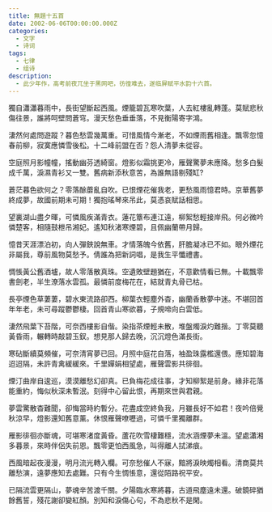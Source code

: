 ```yaml
---
title: 無題十五首
date: 2002-06-06T00:00:00.000Z
categories:
  - 文字
  - 诗词
tags:
  - 七律
  - 组诗
description:
  - 此少年作，高考前夜兀坐于黑网吧，彷徨难去，遂临屏赋平水韵十六首。
---
```


獨自瀟瀟暮雨中，長街望斷起西風。煙籠碧瓦寒吹葉，人去紅樓亂轉蓬。莫賦悲秋傷往景，誰將呵壁問蒼穹。漫天愁色垂垂落，不見衡陽寄字鴻。

淒然何處問遊蹤？暮色愁雲幾萬重。可惜風情今漸老，不如煙雨舊相逢。飄零忽憶春前柳，寂寞應憐雪後松。十二峰前盟在否？怨人清夢未從容。

空庭照月影幢幢，搖動幽芬透綺窗。燈影似霜挑更冷，雁聲驚夢未應降。愁多白髮成千萬，淚濕青衫又一雙。舊病新添秋意苦，為誰無語剔殘缸?

蒼茫暮色欲何之？零落酴蘼亂自吹。已恨煙花催我老，更愁風雨憶君時。京華舊夢終成夢，故國前期未可期！獨抱瑤琴來吊此，莫憑哀賦話相思。

望裏湖山盡夕暉，可憐風疾滿青衣。蓮花簟布連江遠，柳絮愁輕接岸飛。何必微吟憐楚客，相隨鼓枻吊湘妃。遙知秋渚寒煙碧，且佩幽蘭帶月歸。

憶昔天涯漂泊初，向人彈鋏說無車。才情落魄今依舊，肝膽凝冰已不如。眼外煙花非屬我，尊前風物莫愁予。倩誰為把新詞唱，是我生平懺禮書。

惆悵黃公舊酒壚，故人零落散真珠。空遺敗壁題猶在，不意歡情看已無。十載飄零書劍老，半生潦落水雲孤。最憐前度梅花在，結就青丸骨已枯。

長亭煙色草萋萋，碧水東流路卻西。柳葉衣輕塵外杳，幽蘭香散夢中迷。不堪回首年年老，未可尋蹤鬱鬱棲。回首青山寒欲暮，子規啼向白雲低。

淒然飛葉下苔階，可奈西樓影自偕。染指茶煙輕未散，堆盤燭淚灼難揩。丁零莫聽黃昏雨，輾轉時敲碧玉釵。想見那人歸去晚，沉沉燈色滿長街。

寒砧斷續莫頻催，可奈清宵夢已回。月照中庭花自落，袖盈珠露檻還偎。應知碧海迢迢隔，未許青禽緩緩來。千里嬋娟相望處，雁聲雲影共徘徊。

煙汀曲岸自逡巡，漠漠離愁幻卻真。已負梅花成往事，才知柳絮是前身。緣非花落能重約，悔似秋深未暫泯。刻得中心留此恨，再期來世與君親。

夢雲驚散杳難聞，卻悔當時約暫分。花盡成空終負我，月雖長好不如君！夜吟倍覺秋涼早，燈影還知舊意薰。休恨雁聲嘹嚦過，可憐千里獨離群。

雁影徘徊亦斷魂，可堪寒渚度黃昏。蘆花吹雪棲難穩，流水涵煙夢未溫。望處瀟湘多暮景，來時伴侶失前恩。飄零更怕西風急，叫得離人拭涕痕。

西風暗起夜漫漫，明月流光轉入欄。可奈愁催人不寐，黯將淚映燭相看。清商莫共離愁演，遠夢應知去處難。只有今生惆悵意，還從陌路祝平安。

已隔流雲更隔山，夢魂辛苦渡千關。夕陽臨水寒將暮，古道飛塵遠未還。破鏡碎猶餘舊誓，殘花謝卻變紅顏。別知和淚傷心句，不為悲秋不是閑。
